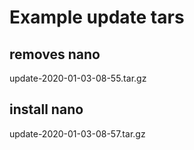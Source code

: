 # Example update tars

## removes nano 
update-2020-01-03-08-55.tar.gz

## install nano 
update-2020-01-03-08-57.tar.gz

